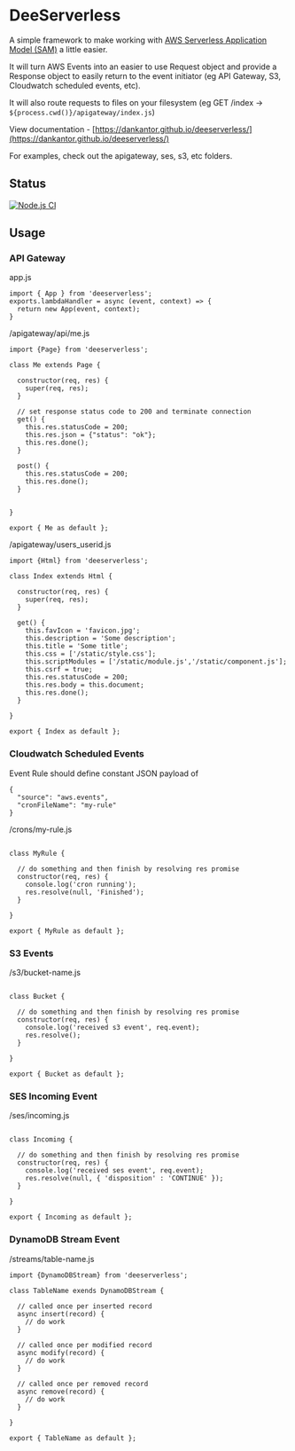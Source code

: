 # DeeServerless

A simple framework to make working with [AWS Serverless Application Model (SAM)](https://aws.amazon.com/serverless/sam/)
a little easier.

It will turn AWS Events into an easier to use Request object and provide a Response object to easily
return to the event initiator (eg API Gateway, S3, Cloudwatch scheduled events, etc).

It will also route requests to files on your filesystem
(eg GET /index -> `${process.cwd()}/apigateway/index.js`)

View documentation - [https://dankantor.github.io/deeserverless/](https://dankantor.github.io/deeserverless/)

For examples, check out the apigateway, ses, s3, etc folders.

## Status

[![Node.js CI](https://github.com/dankantor/deeserverless/actions/workflows/node.js.yml/badge.svg)](https://github.com/dankantor/deeserverless/actions/workflows/node.js.yml)

## Usage

### API Gateway

app.js

```
import { App } from 'deeserverless';
exports.lambdaHandler = async (event, context) => {
  return new App(event, context);
}
```

/apigateway/api/me.js

```
import {Page} from 'deeserverless';

class Me extends Page {

  constructor(req, res) {
    super(req, res);
  }

  // set response status code to 200 and terminate connection
  get() {
    this.res.statusCode = 200;
    this.res.json = {"status": "ok"};
    this.res.done();
  }

  post() {
    this.res.statusCode = 200;
    this.res.done();
  }


}

export { Me as default };
```

/apigateway/users_userid.js
```
import {Html} from 'deeserverless';

class Index extends Html {

  constructor(req, res) {
    super(req, res);
  }

  get() {
    this.favIcon = 'favicon.jpg';
    this.description = 'Some description';
    this.title = 'Some title';
    this.css = ['/static/style.css'];
    this.scriptModules = ['/static/module.js','/static/component.js'];
    this.csrf = true;
    this.res.statusCode = 200;
    this.res.body = this.document;
    this.res.done();
  }

}

export { Index as default };
```

### Cloudwatch Scheduled Events

Event Rule should define constant JSON payload of
```
{
  "source": "aws.events",
  "cronFileName": "my-rule"
}
```

/crons/my-rule.js

```

class MyRule {

  // do something and then finish by resolving res promise
  constructor(req, res) {
    console.log('cron running');
    res.resolve(null, 'Finished');
  }

}

export { MyRule as default };
```

### S3 Events

/s3/bucket-name.js

```

class Bucket {

  // do something and then finish by resolving res promise
  constructor(req, res) {
    console.log('received s3 event', req.event);
    res.resolve();
  }

}

export { Bucket as default };
```

### SES Incoming Event

/ses/incoming.js

```

class Incoming {

  // do something and then finish by resolving res promise
  constructor(req, res) {
    console.log('received ses event', req.event);
    res.resolve(null, { 'disposition' : 'CONTINUE' });
  }

}

export { Incoming as default };
```


### DynamoDB Stream Event

/streams/table-name.js

```
import {DynamoDBStream} from 'deeserverless';

class TableName exends DynamoDBStream {

  // called once per inserted record
  async insert(record) {
    // do work
  }

  // called once per modified record
  async modify(record) {
    // do work
  }

  // called once per removed record
  async remove(record) {
    // do work
  }

}

export { TableName as default };
```
